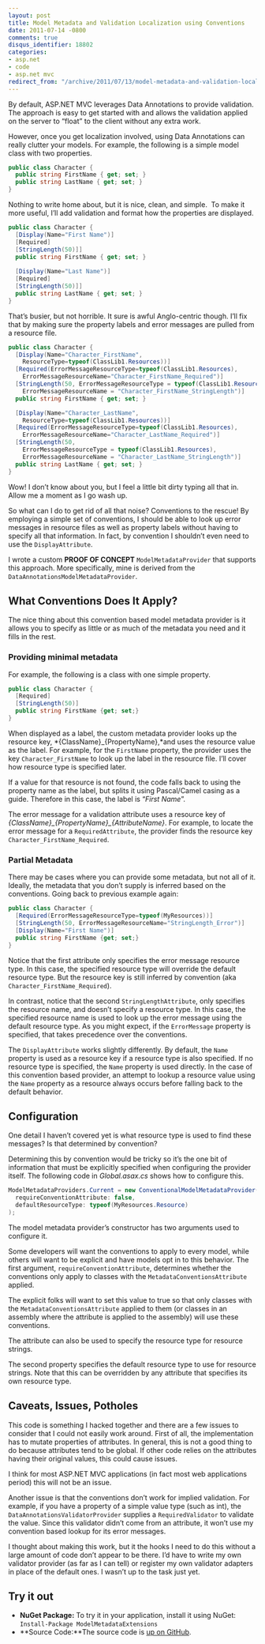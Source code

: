 ```yaml
---
layout: post
title: Model Metadata and Validation Localization using Conventions
date: 2011-07-14 -0800
comments: true
disqus_identifier: 18802
categories:
- asp.net
- code
- asp.net mvc
redirect_from: "/archive/2011/07/13/model-metadata-and-validation-localization-using-conventions.aspx/"
---
```


By default, ASP.NET MVC leverages Data Annotations to provide validation. The approach is easy to get started with and allows the
validation applied on the server to “float” to the client without any extra work.

However, once you get localization involved, using Data Annotations can really clutter your models. For example, the following is a simple model class with two properties.

```csharp
public class Character {
  public string FirstName { get; set; }
  public string LastName { get; set; }
}
```

Nothing to write home about, but it is nice, clean, and simple.  To make it more useful, I’ll add validation and format how the properties are displayed.

```csharp
public class Character {
  [Display(Name="First Name")]
  [Required]
  [StringLength(50)]]
  public string FirstName { get; set; }
  
  [Display(Name="Last Name")]
  [Required]
  [StringLength(50)]]
  public string LastName { get; set; }
}
```

That’s busier, but not horrible. It sure is awful Anglo-centric though.
I’ll fix that by making sure the property labels and error messages are
pulled from a resource file.

```csharp
public class Character {
  [Display(Name="Character_FirstName",
    ResourceType=typeof(ClassLib1.Resources))]
  [Required(ErrorMessageResourceType=typeof(ClassLib1.Resources), 
    ErrorMessageResourceName="Character_FirstName_Required")]
  [StringLength(50, ErrorMessageResourceType = typeof(ClassLib1.Resources),
    ErrorMessageResourceName = "Character_FirstName_StringLength")]
  public string FirstName { get; set; }

  [Display(Name="Character_LastName",
    ResourceType=typeof(ClassLib1.Resources))]
  [Required(ErrorMessageResourceType=typeof(ClassLib1.Resources), 
    ErrorMessageResourceName="Character_LastName_Required")]
  [StringLength(50,
    ErrorMessageResourceType = typeof(ClassLib1.Resources),
    ErrorMessageResourceName = "Character_LastName_StringLength")]
  public string LastName { get; set; }
}
```

Wow! I don’t know about you, but I feel a little bit dirty typing all that in. Allow me a moment as I go wash up.

So what can I do to get rid of all that noise? Conventions to the rescue! By employing a simple set of conventions, I should be able to
look up error messages in resource files as well as property labels without having to specify all that information. In fact, by convention I shouldn’t even need to use the `DisplayAttribute`.

I wrote a custom **PROOF OF CONCEPT** `ModelMetadataProvider` that supports this approach. More specifically, mine is derived from the
`DataAnnotationsModelMetadataProvider`.

What Conventions Does It Apply?
-------------------------------

The nice thing about this convention based model metadata provider is it allows you to specify as little or as much of the metadata you need and it fills in the rest.

### Providing minimal metadata

For example, the following is a class with one simple property.

```csharp
public class Character {
  [Required]
  [StringLength(50)]
  public string FirstName {get; set;}
}
```

When displayed as a label, the custom metadata provider looks up the resource key, *{ClassName}\_{PropertyName},*and uses the resource value as the label. For example, for the `FirstName` property, the provider uses the key `Character_FirstName` to look up the label in the resource file. I’ll cover how resource type is specified later.

If a value for that resource is not found, the code falls back to using the property name as the label, but splits it using Pascal/Camel casing as a guide. Therefore in this case, the label is “*First Name*”.

The error message for a validation attribute uses a resource key of *{ClassName}\_{PropertyName}\_{AttributeName}*. For example, to locate the error message for a `RequiredAttribute`, the provider finds the resource key `Character_FirstName_Required`.

### Partial Metadata

There may be cases where you can provide some metadata, but not all of it. Ideally, the metadata that you don’t supply is inferred based on the conventions. Going back to previous example again:

```csharp
public class Character {
  [Required(ErrorMessageResourceType=typeof(MyResources))]
  [StringLength(50, ErrorMessageResourceName="StringLength_Error")]
  [Display(Name="First Name")]
  public string FirstName {get; set;}
}
```

Notice that the first attribute only specifies the error message resource type. In this case, the specified resource type will override
the default resource type. But the resource key is still inferred by convention (aka `Character_FirstName_Required`).

In contrast, notice that the second `StringLengthAttribute`, only specifies the resource name, and doesn’t specify a resource type. In
this case, the specified resource name is used to look up the error message using the default resource type. As you might expect, if the `ErrorMessage` property is specified, that takes precedence over the conventions.

The `DisplayAttribute` works slightly differently. By default, the `Name` property is used as a resource key if a resource type is also
specified. If no resource type is specified, the `Name` property is used directly. In the case of this convention based provider, an attempt to lookup a resource value using the `Name` property as a resource always occurs before falling back to the default behavior.

Configuration
-------------

One detail I haven’t covered yet is what resource type is used to find these messages? Is that determined by convention?

Determining this by convention would be tricky so it’s the one bit of information that must be explicitly specified when configuring the provider itself. The following code in *Global.asax.cs* shows how to configure this.

```csharp
ModelMetadataProviders.Current = new ConventionalModelMetadataProvider(
  requireConventionAttribute: false,
  defaultResourceType: typeof(MyResources.Resource)
);
```

The model metadata provider’s constructor has two arguments used to configure it.

Some developers will want the conventions to apply to every model, while others will want to be explicit and have models opt in to this behavior. The first argument, `requireConventionAttribute`, determines whether the conventions only apply to classes with the
`MetadataConventionsAttribute` applied.

The explicit folks will want to set this value to true so that only classes with the `MetadataConventionsAttribute` applied to them (or
classes in an assembly where the attribute is applied to the assembly) will use these conventions.

The attribute can also be used to specify the resource type for resource strings.

The second property specifies the default resource type to use for resource strings. Note that this can be overridden by any attribute that specifies its own resource type.

Caveats, Issues, Potholes
-------------------------

This code is something I hacked together and there are a few issues to consider that I could not easily work around. First of all, the
implementation has to mutate properties of attributes. In general, this is not a good thing to do because attributes tend to be global. If other code relies on the attributes having their original values, this could cause issues.

I think for most ASP.NET MVC applications (in fact most web applications period) this will not be an issue.

Another issue is that the conventions don’t work for implied validation. For example, if you have a property of a simple value type (such as int), the `DataAnnotationsValidatorProvider` supplies a `RequiredValidator` to validate the value. Since this validator didn’t
come from an attribute, it won’t use my convention based lookup for its error messages.

I thought about making this work, but it the hooks I need to do this without a large amount of code don’t appear to be there. I’d have to write my own validator provider (as far as I can tell) or register my own validator adapters in place of the default ones. I wasn’t up to the task just yet.

Try it out
----------

-   **NuGet Package:** To try it in your application, install it using NuGet: `Install-Package ModelMetadataExtensions`
-   **Source Code:**The source code is [up on GitHub](https://github.com/Haacked/mvc-metadata-conventions "GitHub").
